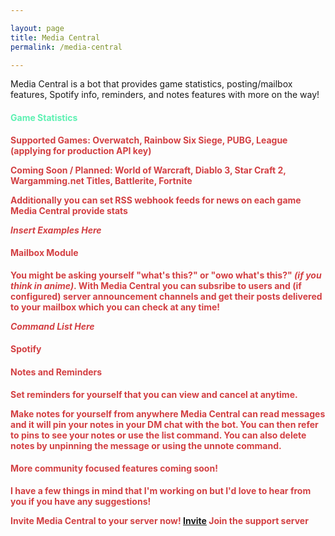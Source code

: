 ```yaml
---

layout: page
title: Media Central
permalink: /media-central

---
```


Media Central is a bot that provides game statistics, posting/mailbox features, Spotify info, reminders, and notes features with more on the way!

<h4 style="color:#5DF1B2"> Game Statistics</h4>
<b style="color:#D34043">Supported Games<b>: Overwatch, Rainbow Six Siege, PUBG, League (applying for production API key)

**Coming Soon / Planned**: World of Warcraft, Diablo 3, Star Craft 2, Wargamming.net Titles, Battlerite, Fortnite

Additionally you can set RSS webhook feeds for news on each game Media Central provide stats

_Insert Examples Here_

#### Mailbox Module
You might be asking yourself "what's this?" or "owo what's this?" _(if you think in anime)_. With Media Central you can subsribe to users and (if configured) server announcement channels and get their posts delivered to your mailbox which you can check at any time!

_Command List Here_

#### Spotify

#### Notes and Reminders
Set reminders for yourself that you can view and cancel at anytime.

Make notes for yourself from anywhere Media Central can read messages and it will pin your notes in your DM chat with the bot. You can then refer to pins to see your notes or use the list command. You can also delete notes by unpinning the message or using the unnote command.

#### More community focused features coming soon!
I have a few things in mind that I'm working on but I'd love to hear from you if you have any suggestions!

Invite Media Central to your server now! [Invite](https://discordapp.com/api/oauth2/authorize?client_id=464529935315370004&permissions=536881152&scope=bot)
Join the support server []()